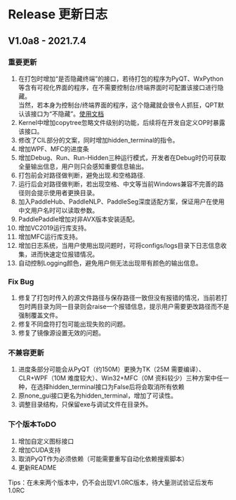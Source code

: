 # Release 更新日志

## V1.0a8 - 2021.7.4
### 重要更新
1. 在打包时增加“是否隐藏终端”的接口，若待打包的程序为PyQT、WxPython等含有可视化界面的程序，在不需要控制台/终端界面时可配置该接口进行隐藏。  
   当然，若本身为控制台/终端界面的程序，这个隐藏就会很令人抓狂，QPT默认该接口为“不隐藏”。[使用文档](https://github.com/GT-ZhangAcer/QPT/blob/main/examples/advanced/%E9%9A%90%E8%97%8F%E6%8E%A7%E5%88%B6%E5%8F%B0%E7%AA%97%E5%8F%A3.md)
2. Kernel中增加copytree忽略文件级别的功能，后续将在开发自定义OP时暴露该接口。
3. 修改了CIL部分的文案，同时增加hidden_terminal的指令。
4. 增加WPF、MFC的进度条
5. 增加Debug、Run、Run-Hidden三种运行模式，开发者在Debug时仍可获取全量输出信息，用户则只会感知重要信息输出。
6. 打包前会对路径做判断，避免出现.和空格路径.
7. 运行后会对路径做判断，若出现空格、中文等当前Windows兼容不完善的路径则会提示使用者更换目录。
8. 加入PaddleHub、PaddleNLP、PaddleSeg深度适配方案，保证用户在使用中文用户名时可以读取参数。
9. PaddlePaddle增加对非AVX版本安装适配。
10. 增加VC2019运行库支持。 
11. 增加MFC运行库支持。
12. 增加日志系统，当用户使用出现问题时，可将configs/logs目录下日志信息收集，进而快速定位报错情况。
13. 自动控制Logging颜色，避免用户侧无法出现带有颜色的输出信息。

### Fix Bug
1. 修复了打包时传入的源文件路径与保存路径一致但没有报错的情况，当前若打包时两目录为同一目录则会raise一个报错信息，提示用户需要更改路径而不是强制覆盖文件。
2. 修复不同盘符打包可能出现失败的问题。
3. 修复了镜像源设置无效的问题。

### 不兼容更新
1. 进度条部分可能会从PyQT（约150M）更换为TK（25M 需要编译）、CLR+WPF（10M 难度较大）、Win32+MFC（0M 资料较少）三种方案中任一种，在选择hidden_terminal接口为False后将会取消所有依赖
2. 原none_gui接口更名为hidden_terminal，增加了可读性。
3. 调整目录结构，只保留exe与调试文件在目录外。

### 下个版本ToDO
1. 增加自定义图标接口
2. 增加CUDA支持
4. 取消PyQT作为必须依赖（可能需要重写自动化依赖搜索脚本）
5. 更新README

Tips：在未来两个版本中，仍不会出现V1.0RC版本，待大量测试验证后发布1.0RC
